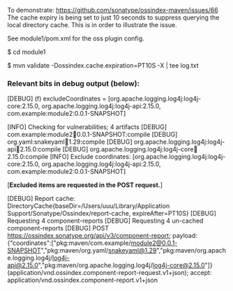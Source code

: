 To demonstrate: https://github.com/sonatype/ossindex-maven/issues/66
The cache expiry is being set to just 10 seconds to suppress querying the local directory cache.  This is in order to illustrate the issue.

See module1/pom.xml for the oss plugin config.

$ cd module1

$ mvn validate -Dossindex.cache.expiration=PT10S -X | tee log.txt

### Relevant bits in debug output (below):

[DEBUG]   (f) excludeCoordinates = [org.apache.logging.log4j:log4j-core:2.15.0, org.apache.logging.log4j:log4j-api:2.15.0, com.example:module2:0.0.1-SNAPSHOT]

[INFO] Checking for vulnerabilities; 4 artifacts
[DEBUG]   com.example:module2:jar:0.0.1-SNAPSHOT:compile
[DEBUG]   org.yaml:snakeyaml:jar:1.29:compile
[DEBUG]   org.apache.logging.log4j:log4j-api:jar:2.15.0:compile
[DEBUG]   org.apache.logging.log4j:log4j-core:jar:2.15.0:compile
[INFO] Exclude coordinates: [org.apache.logging.log4j:log4j-core:2.15.0, org.apache.logging.log4j:log4j-api:2.15.0, com.example:module2:0.0.1-SNAPSHOT]

[**Excluded items are requested in the POST request.**]

[DEBUG] Report cache: DirectoryCache{baseDir=/Users/uuu/Library/Application Support/Sonatype/Ossindex/report-cache, expireAfter=PT10S}
[DEBUG] Requesting 4 component-reports
[DEBUG] Requesting 4 un-cached component-reports
[DEBUG] POST https://ossindex.sonatype.org/api/v3/component-report; payload: {"coordinates":["pkg:maven/com.example/module2@0.0.1-SNAPSHOT","pkg:maven/org.yaml/snakeyaml@1.29","pkg:maven/org.apache.logging.log4j/log4j-api@2.15.0","pkg:maven/org.apache.logging.log4j/log4j-core@2.15.0"]} (application/vnd.ossindex.component-report-request.v1+json); accept: application/vnd.ossindex.component-report.v1+json
